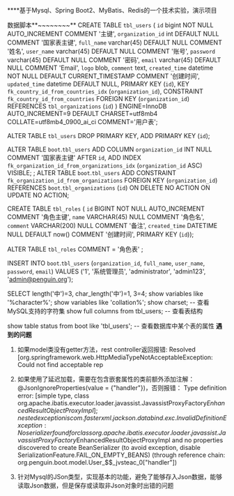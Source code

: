 ****基于Mysql、Spring Boot2、MyBatis、Redis的一个技术实验，演示项目

数据脚本**~~~~~~~~**
CREATE TABLE `tbl_users` (
`id` bigint NOT NULL AUTO_INCREMENT COMMENT '主键',
`organization_id` int DEFAULT NULL COMMENT '国家表主键',
`full_name` varchar(45) DEFAULT NULL COMMENT '姓名',
`user_name` varchar(45) DEFAULT NULL COMMENT '账号',
`password` varchar(45) DEFAULT NULL COMMENT '密码',
`email` varchar(45) DEFAULT NULL COMMENT 'Email',
`logo` blob,
`comment` text,
`created_time` datetime NOT NULL DEFAULT CURRENT_TIMESTAMP COMMENT '创建时间',
`updated_time` datetime DEFAULT NULL,
PRIMARY KEY (`id`),
KEY `fk_country_id_from_countries_idx` (`organization_id`),
CONSTRAINT `fk_country_id_from_countries` FOREIGN KEY (`organization_id`) REFERENCES `tbl_organizations` (`id`)
) ENGINE=InnoDB AUTO_INCREMENT=9 DEFAULT CHARSET=utf8mb4 COLLATE=utf8mb4_0900_ai_ci COMMENT='用户表';

ALTER TABLE `tbl_users`
DROP PRIMARY KEY,
ADD PRIMARY KEY (`id`);

ALTER TABLE `boot`.`tbl_users`
ADD COLUMN `organization_id` INT NULL COMMENT '国家表主键' AFTER `id`,
ADD INDEX `fk_organization_id_from_organizations_idx` (`organization_id` ASC) VISIBLE;
;
ALTER TABLE `boot`.`tbl_users`
ADD CONSTRAINT `fk_organization_id_from_organizations`
FOREIGN KEY (`organization_id`)
REFERENCES `boot`.`tbl_organizations` (`id`)
ON DELETE NO ACTION
ON UPDATE NO ACTION;

CREATE TABLE `tbl_roles` (
`id` BIGINT NOT NULL AUTO_INCREMENT COMMENT '角色主键',
`name` VARCHAR(45) NULL COMMENT '角色名',
`comment` VARCHAR(200) NULL COMMENT '备注',
`created_time` DATETIME NULL DEFAULT now() COMMENT '创建时间',
PRIMARY KEY (`id`));

ALTER TABLE `tbl_roles`
COMMENT = '角色表' ;

INSERT INTO `boot`.`tbl_users` (`organization_id`, `full_name`, `user_name`, `password`, `email`) VALUES ('1', '系统管理员', 'administrator', 'admin123', 'admin@penguin.org');


SELECT length('中')=3, char_length('中')=1, 3=4;
show variables like '%character%';
show variables like 'collation%';
show charset; -- 查看MySQL支持的字符集
show full columns from tbl_users; -- 查看表结构

show table status from boot like 'tbl_users'; -- 查看数据库中某个表的属性
**遇到的问题**
1. 如果model类没有getter方法，rest controller返回报错: Resolved [org.springframework.web.HttpMediaTypeNotAcceptableException: Could not find acceptable rep

2. 如果使用了延迟加载，需要在包含嵌套属性的类前额外添加注解：@JsonIgnoreProperties(value = {"handler"})，否则报错：
Type definition error: [simple type, class org.apache.ibatis.executor.loader.javassist.JavassistProxyFactory$EnhancedResultObjectProxyImpl]; nested exception is com.fasterxml.jackson.databind.exc.InvalidDefinitionException: No serializer found for class org.apache.ibatis.executor.loader.javassist.JavassistProxyFactory$EnhancedResultObjectProxyImpl and no properties discovered to create BeanSerializer (to avoid exception, disable SerializationFeature.FAIL_ON_EMPTY_BEANS) (through reference chain: org.penguin.boot.model.User_$$_jvsteac_0["handler"])

3. 针对Mysql的JSon类型，实现基本的功能，避免了能够存入Json数据，能够读取Json数据，但是保存或读取非Json对象时出错的问题
